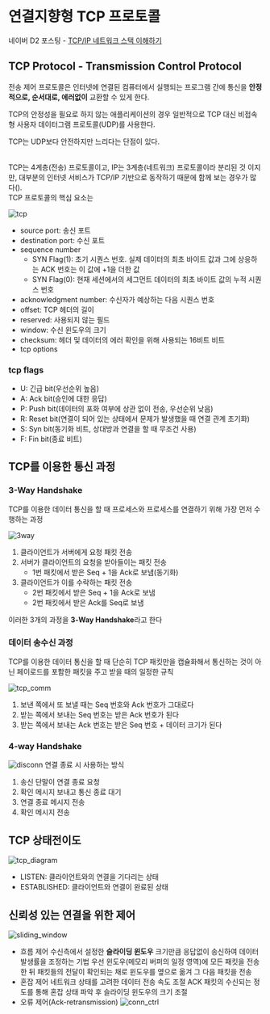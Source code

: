 # 연결지향형 TCP 프로토콜

네이버 D2 포스팅 -  [TCP/IP 네트워크 스택 이해하기](https://d2.naver.com/helloworld/47667)

## TCP Protocol - Transmission Control Protocol
전송 제어 프로토콜은 인터넷에 연결된 컴퓨터에서 실행되는 프로그램 간에 통신을 **안정적으로, 순서대로, 에러없이** 교환할 수 있게 한다.

TCP의 안정성을 필요로 하지 않는 애플리케이션의 경우 일반적으로 TCP 대신 비접속형 사용자 데이터그램 프로토콜(UDP)를 사용한다.

TCP는 UDP보다 안전하지만 느리다는 단점이 있다.   
<br>

TCP는 4계층(전송) 프로토콜이고, IP는 3계층(네트워크) 프로토콜이라 분리된 것 이지만, 대부분의 인터넷 서비스가 TCP/IP 기반으로 동작하기 때문에 함께 보는 경우가 많다().   
TCP 프로토콜의 핵심 요소는 

![tcp](./img/tcp_protocol.png)
- source port: 송신 포트
- destination port: 수신 포트
- sequence number
  - SYN Flag(1): 초기 시퀀스 번호. 실제 데이터의 최초 바이트 값과 그에 상응하는 ACK 번호는 이 값에 +1을 더한 값
  - SYN Flag(0): 현재 세션에서의 세그먼트 데이터의 최초 바이트 값의 누적 시퀀스 번호
- acknowledgment number: 수신자가 예상하는 다음 시퀀스 번호
- offset: TCP 헤더의 길이
- reserved: 사용되지 않는 필드
- window: 수신 윈도우의 크기
- checksum: 헤더 및 데이터의 에러 확인을 위해 사용되는 16비트 비트
- tcp options


### tcp flags
- U: 긴급 bit(우선순위 높음)
- A: Ack bit(승인에 대한 응답)
- P: Push bit(데이터의 포화 여부에 상관 없이 전송, 우선순위 낮음)
- R: Reset bit(연결이 되어 있는 상태에서 문제가 발생했을 때 연결 관계 초기화)
- S: Syn bit(동기화 비트, 상대방과 연결을 할 때 무조건 사용)
- F: Fin bit(종료 비트)

## TCP를 이용한 통신 과정

### 3-Way Handshake
TCP를 이용한 데이터 통신을 할 때 프로세스와 프로세스를 연결하기 위해 가장 먼저 수행하는 과정

![3way](img/3way.jpg)

1. 클라이언트가 서버에게 요청 패킷 전송
2. 서버가 클라이언트의 요청을 받아들이는 패킷 전송
   - 1번 패킷에서 받은 Seq + 1을 Ack로 보냄(동기화)
3. 클라이언트가 이를 수락하는 패킷 전송
   - 2번 패킷에서 받은 Seq + 1을 Ack로 보냄
   - 2번 패킷에서 받은 Ack를 Seq로 보냄

이러한 3개의 과정을 **3-Way Handshake**라고 한다

### 데이터 송수신 과정

TCP를 이용한 데이터 통신을 할 때 단순히 TCP 패킷만을 캡슐화해서 통신하는 것이 아닌 페이로드를 포함한 패킷을 주고 받을 때의 일정한 규칙

![tcp_comm](img/tcp_communication.png)

1. 보낸 쪽에서 또 보낼 때는 Seq 번호와 Ack 번호가 그대로다
2. 받는 쪽에서 보내는 Seq 번호는 받은 Ack 번호가 된다
3. 받는 쪽에서 보내는 Ack 번호는 받은 Seq 번호 + 데이터 크기가 된다

### 4-way Handshake

![disconn](img/disconnection.jpg)
연결 종료 시 사용하는 방식
1. 송신 단말이 연결 종료 요청
2. 확인 메시지 보내고 통신 종료 대기
3. 연결 종료 메시지 전송
4. 확인 메시지 전송

## TCP 상태전이도

![tcp_diagram](img/tcp_diagram.png)
- LISTEN: 클라이언트와의 연결을 기다리는 상태
- ESTABLISHED: 클라이언트와 연결이 완료된 상태


## 신뢰성 있는 연결을 위한 제어

![sliding_window](img/sliding_window.png)
- 흐름 제어 
   수신측에서 설정한 **슬라이딩 윈도우** 크기만큼 응답없이 송신하여 데이터 발생률을 조정하는 기법
   우선 윈도우(메모리 버퍼의 일정 영역)에 모든 패킷을 전송한 뒤 패킷들의 전달이 확인되는 채로 윈도우를 옆으로 옮겨 그 다음 패킷을 전송
- 혼잡 제어
   네트워크 상태를 고려한 데이터 전송 속도 조절
   ACK 패킷의 수신되는 정도를 통해 혼잡 상태 파악 후 슬라이딩 윈도우의 크기 조절
- 오류 제어(Ack-retransmission)
![conn_ctrl](img/conn_continue.jpg)